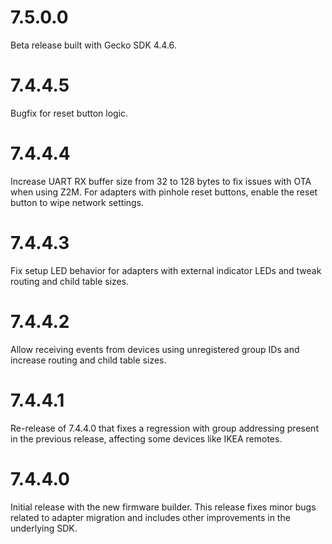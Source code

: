 # 7.5.0.0
Beta release built with Gecko SDK 4.4.6.

# 7.4.4.5
Bugfix for reset button logic.

# 7.4.4.4
Increase UART RX buffer size from 32 to 128 bytes to fix issues with OTA when using Z2M.
For adapters with pinhole reset buttons, enable the reset button to wipe network settings.

# 7.4.4.3
Fix setup LED behavior for adapters with external indicator LEDs and tweak routing and child table sizes.

# 7.4.4.2
Allow receiving events from devices using unregistered group IDs and increase routing and child table sizes.

# 7.4.4.1
Re-release of 7.4.4.0 that fixes a regression with group addressing present in the previous release, affecting some devices like IKEA remotes.

# 7.4.4.0
Initial release with the new firmware builder. This release fixes minor bugs related to adapter migration and includes other improvements in the underlying SDK.
